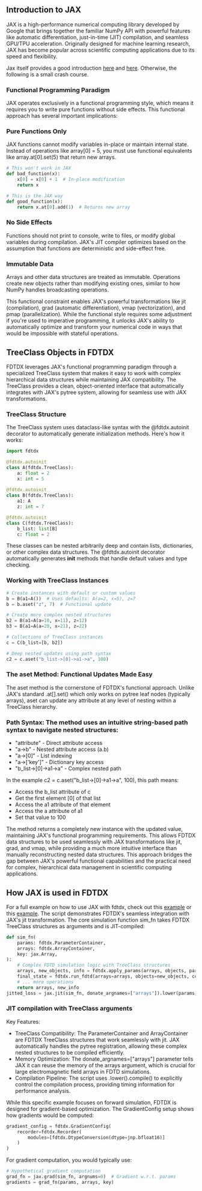## Introduction to JAX

JAX is a high-performance numerical computing library developed by Google that brings together the familiar NumPy API with powerful features like automatic differentiation, just-in-time (JIT) compilation, and seamless GPU/TPU acceleration. Originally designed for machine learning research, JAX has become popular across scientific computing applications due to its speed and flexibility.

Jax itself provides a good introduction [here](https://docs.jax.dev/en/latest/tutorials.html) and [here](https://docs.jax.dev/en/latest/notebooks/Common_Gotchas_in_JAX.html). Otherwise, the following is a small crash course.

### Functional Programming Paradigm
JAX operates exclusively in a functional programming style, which means it requires you to write pure functions without side effects. This functional approach has several important implications:
### Pure Functions Only
JAX functions cannot modify variables in-place or maintain internal state. Instead of operations like array[0] = 5, you must use functional equivalents like array.at[0].set(5) that return new arrays.
```python
# This won't work in JAX
def bad_function(x):
    x[0] = x[0] + 1  # In-place modification
    return x

# This is the JAX way
def good_function(x):
    return x.at[0].add(1)  # Returns new array
```
### No Side Effects
Functions should not print to console, write to files, or modify global variables during compilation. JAX's JIT compiler optimizes based on the assumption that functions are deterministic and side-effect free.
### Immutable Data
Arrays and other data structures are treated as immutable. Operations create new objects rather than modifying existing ones, similar to how NumPy handles broadcasting operations.

This functional constraint enables JAX's powerful transformations like jit (compilation), grad (automatic differentiation), vmap (vectorization), and pmap (parallelization). While the functional style requires some adjustment if you're used to imperative programming, it unlocks JAX's ability to automatically optimize and transform your numerical code in ways that would be impossible with stateful operations.

## TreeClass Objects in FDTDX

FDTDX leverages JAX's functional programming paradigm through a specialized TreeClass system that makes it easy to work with complex hierarchical data structures while maintaining JAX compatibility. The TreeClass provides a clean, object-oriented interface that automatically integrates with JAX's pytree system, allowing for seamless use with JAX transformations.

### TreeClass Structure
The TreeClass system uses dataclass-like syntax with the @fdtdx.autoinit decorator to automatically generate initialization methods. Here's how it works:
```python
import fdtdx

@fdtdx.autoinit
class A(fdtdx.TreeClass):
    a: float = 2
    x: int = 5
    
@fdtdx.autoinit
class B(fdtdx.TreeClass):
    a1: A
    z: int = 7

@fdtdx.autoinit
class C(fdtdx.TreeClass):
    b_list: list[B]
    c: float = 2
```
These classes can be nested arbitrarily deep and contain lists, dictionaries, or other complex data structures. The @fdtdx.autoinit decorator automatically generates __init__ methods that handle default values and type checking.
### Working with TreeClass Instances
```python
# Create instances with default or custom values
b = B(a1=A())  # Uses defaults: A(a=2, x=5), z=7
b = b.aset("z", 7)  # Functional update

# Create more complex nested structures
b2 = B(a1=A(a=10, x=11), z=12)
b3 = B(a1=A(a=20, x=21), z=22)

# Collections of TreeClass instances
c = C(b_list=[b, b2])

# Deep nested updates using path syntax
c2 = c.aset("b_list->[0]->a1->a", 100)
```
### The aset Method: Functional Updates Made Easy
The aset method is the cornerstone of FDTDX's functional approach. Unlike JAX's standard .at[].set() which only works on pytree leaf nodes (typically arrays), aset can update any attribute at any level of nesting within a TreeClass hierarchy.
### Path Syntax: The method uses an intuitive string-based path syntax to navigate nested structures:
- "attribute" - Direct attribute access
- "a->b" - Nested attribute access (a.b)
- "a->[0]" - List indexing
- "a->['key']" - Dictionary key access
- "b_list->[0]->a1->a" - Complex nested path

In the example c2 = c.aset("b_list->[0]->a1->a", 100), this path means:
- Access the b_list attribute of c
- Get the first element [0] of that list
- Access the a1 attribute of that element
- Access the a attribute of a1
- Set that value to 100

The method returns a completely new instance with the updated value, maintaining JAX's functional programming requirements. This allows FDTDX data structures to be used seamlessly with JAX transformations like jit, grad, and vmap, while providing a much more intuitive interface than manually reconstructing nested data structures.
This approach bridges the gap between JAX's powerful functional capabilities and the practical need for complex, hierarchical data management in scientific computing applications.

## How JAX is used in FDTDX
For a full example on how to use JAX with fdtdx, check out this [example](https://github.com/ymahlau/fdtdx/blob/main/examples/simulate_gaussian_source.py) or this [example](https://github.com/ymahlau/fdtdx/blob/main/examples/optimize_ceviche_corner.py). The script demonstrates FDTDX's seamless integration with JAX's jit transformation. The core simulation function sim_fn takes FDTDX TreeClass structures as arguments and is JIT-compiled:
```python
def sim_fn(
    params: fdtdx.ParameterContainer,
    arrays: fdtdx.ArrayContainer, 
    key: jax.Array,
):
    # Complex FDTD simulation logic with TreeClass structures
    arrays, new_objects, info = fdtdx.apply_params(arrays, objects, params, key)
    final_state = fdtdx.run_fdtd(arrays=arrays, objects=new_objects, config=config, key=key)
    # ... more operations
    return arrays, new_info
jitted_loss = jax.jit(sim_fn, donate_argnames=["arrays"]).lower(params, arrays, key).compile()
```
### JIT compilation with TreeClass arguments
Key Features:

- TreeClass Compatibility: The ParameterContainer and ArrayContainer are FDTDX TreeClass structures that work seamlessly with jit. JAX automatically handles the pytree registration, allowing these complex nested structures to be compiled efficiently.
- Memory Optimization: The donate_argnames=["arrays"] parameter tells JAX it can reuse the memory of the arrays argument, which is crucial for large electromagnetic field arrays in FDTD simulations.
- Compilation Pipeline: The script uses .lower().compile() to explicitly control the compilation process, providing timing information for performance analysis.

While this specific example focuses on forward simulation, FDTDX is designed for gradient-based optimization. The GradientConfig setup shows how gradients would be computed:
```python
gradient_config = fdtdx.GradientConfig(
    recorder=fdtdx.Recorder(
        modules=[fdtdx.DtypeConversion(dtype=jnp.bfloat16)]
    )
)
```
For gradient computation, you would typically use:
```python
# Hypothetical gradient computation
grad_fn = jax.grad(sim_fn, argnums=0)  # Gradient w.r.t. params
gradients = grad_fn(params, arrays, key)
```

